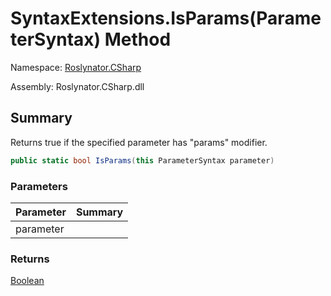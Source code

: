 # SyntaxExtensions\.IsParams\(ParameterSyntax\) Method

Namespace: [Roslynator.CSharp](../../README.md)

Assembly: Roslynator\.CSharp\.dll

## Summary

Returns true if the specified parameter has "params" modifier\.

```csharp
public static bool IsParams(this ParameterSyntax parameter)
```

### Parameters

| Parameter | Summary |
| --------- | ------- |
| parameter | |

### Returns

[Boolean](https://docs.microsoft.com/en-us/dotnet/api/system.boolean)


